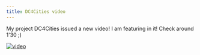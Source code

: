 ```yaml
---
title: DC4Cities video
---
```


My project DC4Cities issued a new video! I am featuring in it! Check around 1'30 ;)

[![video](http://img.youtube.com/vi/tnuFb-6iTI8/2.jpg)](https://www.youtube.com/watch?v=tnuFb-6iTI8 "Video Title")


